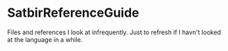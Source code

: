 SatbirReferenceGuide
====================

Files and references I look at infrequently. Just to refresh if I havn't looked at the language in a while.
